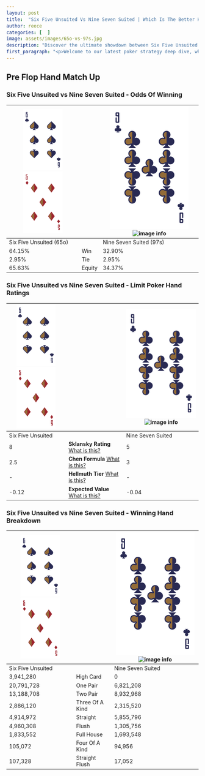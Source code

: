 ```yaml
---
layout: post
title:  "Six Five Unsuited Vs Nine Seven Suited | Which Is The Better Hand In Poker? A Complete Guide"
author: reece
categories: [  ]
image: assets/images/65o-vs-97s.jpg
description: "Discover the ultimate showdown between Six Five Unsuited and Nine Seven Suited in poker! Uncover the odds, strategies, and scenarios where one hand triumphs over the other. Get ready to up your poker game with this thrilling analysis."
first_paragraph: "<p>Welcome to our latest poker strategy deep dive, where we're pitting two distinct hands against each other in a high-stakes showdown: Six Five Unsuited vs Nine Seven Suited.</p><p>In the dynamic world of poker, every decision counts, and knowing which hand holds the upper hand is key to your success at the table.</p><p>In this article, we'll dissect these two hands, explore the scenarios where one dominates the other, and equip you with the knowledge to make strategic choices that can tip the odds in your favor.</p><p>Get ready to unravel the intriguing dynamics of these poker hands and elevate your game to new heights.</p>"
---
```




[comment]: # (sp0)

## Pre Flop Hand Match Up

<div class="table hand-ratings" markdown="1"> 



### Six Five Unsuited vs Nine Seven Suited - Odds Of Winning


    
| ![image info](assets/images/hand1/6.png) ![image info](assets/images/hand1/5o.png) |  | ![image info](assets/images/hand2/9.png) ![image info](assets/images/hand2/7s.png) |
| -------- | -------- | -------- |
| Six Five Unsuited (65o) |  | Nine Seven Suited (97s) |
| 64.15% | Win | 32.90% |
| 2.95% | Tie | 2.95% |
| 65.63% | Equity | 34.37% |




[comment]: # (sp1)



### Six Five Unsuited vs Nine Seven Suited - Limit Poker Hand Ratings


    
| ![image info](assets/images/hand1/6.png) ![image info](assets/images/hand1/5o.png) |  | ![image info](assets/images/hand2/9.png) ![image info](assets/images/hand2/7s.png) |
| -------- | -------- | -------- |
| Six Five Unsuited |  | Nine Seven Suited |
| 8 | **Sklansky Rating** [What is this?](/sklansky-rating-explained) | 5 |
| 2.5 | **Chen Formula** [What is this?](/chen-formula-explained) | 3 |
| - | **Hellmuth Tier** [What is this?](/Hellmuth-tier-explained) | - |
| -0.12 | **Expected Value** [What is this?](/expected-value-explained) | -0.04 |




[comment]: # (sp2)



### Six Five Unsuited vs Nine Seven Suited - Winning Hand Breakdown


    
| ![image info](assets/images/hand1/6.png) ![image info](assets/images/hand1/5o.png) |  | ![image info](assets/images/hand2/9.png) ![image info](assets/images/hand2/7s.png) |
| -------- | -------- | -------- |
| Six Five Unsuited |  | Nine Seven Suited |
| 3,941,280 | High Card | 0 |
| 20,791,728 | One Pair | 6,821,208 |
| 13,188,708 | Two Pair | 8,932,968 |
| 2,886,120 | Three Of A Kind | 2,315,520 |
| 4,914,972 | Straight | 5,855,796 |
| 4,960,308 | Flush | 1,305,756 |
| 1,833,552 | Full House | 1,693,548 |
| 105,072 | Four Of A Kind | 94,956 |
| 107,328 | Straight Flush | 17,052 |




[comment]: # (sp3)



</div>

[comment]: # (sp4)



[comment]: # (sp5)

